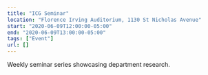 ```yaml
---
title: "ICG Seminar"
location: "Florence Irving Auditorium, 1130 St Nicholas Avenue"
start: "2020-06-09T12:00:00-05:00"
end: "2020-06-09T13:00:00-05:00"
tags: ["Event"]
url: []
---
```


Weekly seminar series showcasing department research.

<!-- endexcerpt -->
